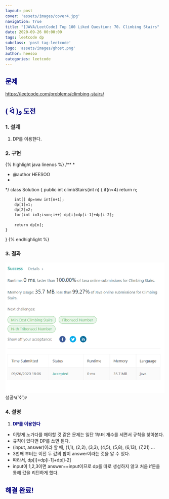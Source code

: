 ```yaml
---
layout: post
cover: 'assets/images/cover4.jpg'
navigation: True
title: "[JAVA/LeetCode] Top 100 Liked Question: 70. Climbing Stairs"
date: 2020-09-26 00:00:00
tags: leetcode dp
subclass: 'post tag-leetcode'
logo: 'assets/images/ghost.png'
author: heesoo
categories: leetcode
---
```

## <span style="color:navy">문제</span>
<https://leetcode.com/problems/climbing-stairs/>

## <span style="color:navy">( ᐛ )و 도전</span>

### 1. 설계
1. DP를 이용한다.

### 2. 구현 
{% highlight java linenos %}
/**
 *
 * @author HEESOO
 *
 */
class Solution {
    public int climbStairs(int n) {
        if(n<4) return n;
        
        int[] dp=new int[n+1];
        dp[1]=1;
        dp[2]=2;
        for(int i=3;i<=n;i++) dp[i]=dp[i-1]+dp[i-2];
        
        return dp[n];
    }
}
{% endhighlight %}

### 3. 결과
![실행결과](./assets/images/200926_3.PNG)
성공٩(˘◊˘)۶   

### 4. 설명
1. **<span style="color:navy">DP를 이용한다</span>**
- 이렇게 노가다를 해야할 것 같은 문제는 일단 1부터 개수를 세면서 규칙을 찾아본다.
- 규칙이 있다면 DP를 쓰면 된다.
- (input, answer)이라 할 때, (1,1), (2,2), (3,3), (4,5), (5,8), (6,13), (7,21) ...
- 3번째 부터는 이전 두 값의 합이 answer이라는 것을 알 수 있다.
- 따라서, dp[i]=dp[i-1]+dp[i-2]
- input이 1,2,3이면 answer==input이므로 dp를 따로 생성하지 않고 처음 if문을 통해 값을 리턴하게 했다.
  
## <span style="color:navy">해결 완료!</span>
